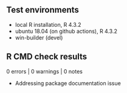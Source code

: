 ## Test environments
* local R installation, R 4.3.2
* ubuntu 18.04 (on github actions), R 4.3.2
* win-builder (devel)


## R CMD check results

0 errors | 0 warnings | 0 notes

* Addressing package documentation issue

